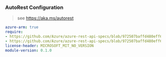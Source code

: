 ### AutoRest Configuration

> see https://aka.ms/autorest

``` yaml
azure-arm: true
require:
- https://github.com/Azure/azure-rest-api-specs/blob/972507baffd480eff639840a27ce83dd1bc432ae/specification/domainservices/resource-manager/readme.md
- https://github.com/Azure/azure-rest-api-specs/blob/972507baffd480eff639840a27ce83dd1bc432ae/specification/domainservices/resource-manager/readme.go.md
license-header: MICROSOFT_MIT_NO_VERSION
module-version: 0.1.0
```